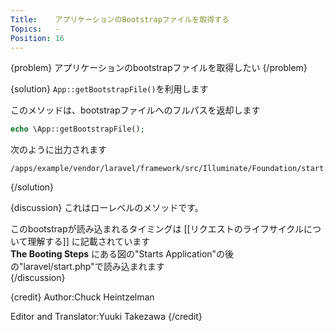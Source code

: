 ```yaml
---
Title:    アプリケーションのBootstrapファイルを取得する
Topics:   -
Position: 16
---
```


{problem}
アプリケーションのbootstrapファイルを取得したい
{/problem}

{solution}
`App::getBootstrapFile()`を利用します

このメソッドは、bootstrapファイルへのフルパスを返却します
```php
echo \App::getBootstrapFile();
```

次のように出力されます

```text
/apps/example/vendor/laravel/framework/src/Illuminate/Foundation/start.php
```
{/solution}

{discussion}
これはローレベルのメソッドです。

このbootstrapが読み込まれるタイミングは [[リクエストのライフサイクルについて理解する]] に記載されています  
**The Booting Steps** にある図の"Starts Application"の後の"laravel/start.php"で読み込まれます  
{/discussion}

{credit}
Author:Chuck Heintzelman

Editor and Translator:Yuuki Takezawa
{/credit}
